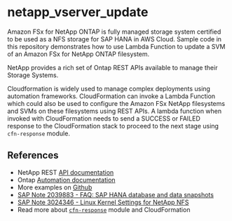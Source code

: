 # netapp_vserver_update

Amazon FSx for NetApp ONTAP is fully managed storage system certified to be used as a NFS storage for SAP HANA in AWS Cloud. Sample code in this repository demonstrates how to use Lambda Function to update a SVM of an Amazon FSx for NetApp ONTAP filesystem.

NetApp provides a rich set of Ontap REST APIs available to manage their Storage Systems. 

Cloudformation is widely used to manage complex deployments using automation frameworks. CloudFormation can invoke a Lambda Function which could also be used to configure the Amazon FSx NetApp filesystems and SVMs on these filesystems using REST APIs. A lambda function when invoked with CloudFormation needs to send a SUCCESS or FAILED response to the CloudFormation stack to proceed to the next stage using `cfn-response` module. 

## References

- NetApp REST [API documentation](https://library.netapp.com/ecmdocs/ECMLP2856304/html/index.html#/)
- Ontap [Automation documentation](https://docs.netapp.com/us-en/ontap-automation/)
- More examples on [Github](https://github.com/NetApp/ontap-rest-python/tree/master)
- [SAP Note 2039883 - FAQ: SAP HANA database and data snapshots](https://launchpad.support.sap.com/#/notes/2039883)
- [SAP Note 3024346 - Linux Kernel Settings for NetApp NFS](https://launchpad.support.sap.com/#/notes/3024346)
- Read more about [`cfn-response`](https://docs.aws.amazon.com/AWSCloudFormation/latest/UserGuide/cfn-lambda-function-code-cfnresponsemodule.html) module and CloudFormation
